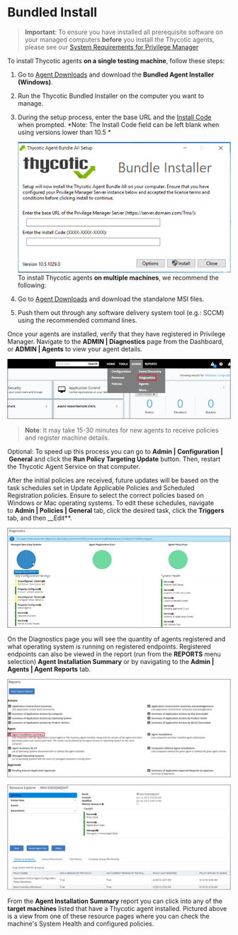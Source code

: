[title]: # (- Bundled Install)
[tags]: # (agent,endpoint,installation)
[priority]: # (601)
# Bundled Install

>**Important**:
>To ensure you have installed all prerequisite software on your managed computers __before__ you install the Thycotic agents, please see our [System Requirements for Privilege Manager](https://thycotic.force.com/support/s/article/System-Requirements-Privilege-Manager)

To install Thycotic agents __on a single testing machine__, follow these steps:

1. Go to [Agent Downloads](http://thycotic.force.com/support/s/article/Software-Download) and download the __Bundled Agent Installer (Windows)__.
1. Run the Thycotic Bundled Installer on the computer you want to manage.
1. During the setup process, enter the base URL and the [Install Code](https://thycotic.force.com/support/s/article/PM-Agent-Install-Codes) when prompted. *Note: The Install Code field can be left blank when using versions lower than 10.5 *  

   ![](images/bundle/8ee280b41476e06c33e2970d6eaca468.png)
   To install Thycotic agents __on multiple machines__, we recommend the following:
1. Go to [Agent Downloads](http://thycotic.force.com/support/s/article/Software-Download) and download the standalone MSI files.
1. Push them out through any software delivery system tool (e.g.: SCCM) using the recommended command lines.

Once your agents are installed, verify that they have registered in Privilege Manager. Navigate to the __ADMIN \| Diagnostics__ page from the Dashboard, or __ADMIN | Agents__ to view your agent details.

![](images/bundle/5f6cc4d7c3797598d0f0d41650e40b24.png)

>**Note**:
>It may take 15-30 minutes for new agents to receive policies and register machine details.  

Optional: To speed up this process you can go to __Admin | Configuration | General__ and click the __Run Policy Targeting Update__ button. Then, restart the Thycotic Agent Service on that computer.  
  
After the initial policies are received, future updates will be based on the task schedules set in Update Applicable Policies and Scheduled Registration policies. Ensure to select the correct policies based on Windows or Mac operating systems. To edit these schedules, navigate to __Admin | Policies | General__ tab, click the desired task, click the __Triggers__ tab, and then __Edit**.  
  
![](images/bundle/516a1e8994d8582e5bbe8d6ae718bd1e.png)

On the Diagnostics page you will see the quantity of agents registered and what operating system is running on registered endpoints. Registered endpoints can also be viewed in the report (run from the __REPORTS__ menu selection) __Agent Installation Summary__ or by navigating to the __Admin | Agents | Agent Reports__ tab.  
  
![](images/bundle/14d64c2db04e2f1022fa8d262543660b.png)

![](images/bundle/13af40fbf8e43016b7a9d422041b4a04.png)

From the __Agent Installation Summary__ report you can click into any of the __target machines__ listed that have a Thycotic agent installed. Pictured above is a view from one of these resource pages where you can check the machine's System Health and configured policies.
